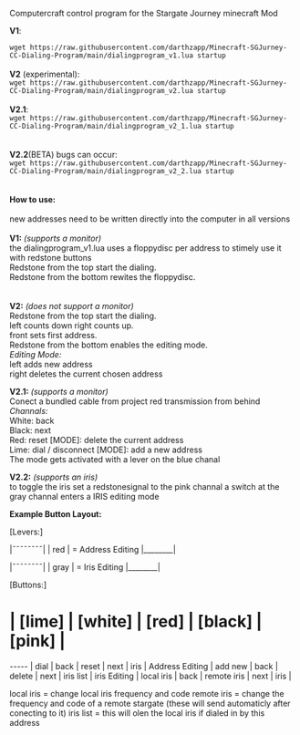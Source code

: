 Computercraft control program for the Stargate Journey minecraft Mod

**V1**:<br />

``` wget https://raw.githubusercontent.com/darthzapp/Minecraft-SGJurney-CC-Dialing-Program/main/dialingprogram_v1.lua startup ```
<br />
<br />
**V2** (experimental): 
<br />
```wget https://raw.githubusercontent.com/darthzapp/Minecraft-SGJurney-CC-Dialing-Program/main/dialingprogram_v2.lua startup``` 
<br /> 
<br />
**V2.1**: 
<br />
```wget https://raw.githubusercontent.com/darthzapp/Minecraft-SGJurney-CC-Dialing-Program/main/dialingprogram_v2_1.lua startup``` 
<br /> 
<br />
<br />
**V2.2**(BETA) bugs can occur: 
<br />
```wget https://raw.githubusercontent.com/darthzapp/Minecraft-SGJurney-CC-Dialing-Program/main/dialingprogram_v2_2.lua startup``` 
<br /> 
<br />
<br />
**How to use:** 
<br />
<br />
new addresses need to be written directly into the computer in all versions
<br />
<br />
**V1:** *(supports a monitor)* <br />
the dialingprogram_v1.lua uses a floppydisc per address to stimely use it with redstone buttons <br />
Redstone from the top start the dialing. <br />
Redstone from the bottom rewites the floppydisc. <br />
<br />
<br />
**V2:** *(does not support a monitor)* <br />
Redstone from the top start the dialing. <br />
left counts down right counts up. <br />
front sets first address. <br />
Redstone from the bottom enables the editing mode. <br />
*Editing Mode:* <br />
left adds new address <br />
right deletes the current chosen address <br />

**V2.1:** *(supports a monitor)* <br />
Conect a bundled cable from project red transmission from behind<br />
*Channals:* <br />
White: back <br />
Black: next <br />
Red: reset [MODE]: delete the current address <br />
Lime: dial / disconnect [MODE]: add a new address <br />
The mode gets activated with a lever on the blue chanal

**V2.2:** *(supports an iris)* <br />
to toggle the iris set a redstonesignal to the pink channal
a switch at the gray channal enters a IRIS editing mode


**Example Button Layout:**


[Levers:]

|¯¯¯¯¯¯¯¯|
|  red   | = Address Editing
|________|

|¯¯¯¯¯¯¯¯|
| gray   | = Iris Editing
|________|


[Buttons:]

  #               |   [lime]   |   [white]   |    [red]    |   [black]   |   [pink]   |
  -----           |    dial    |    back     |    reset    |    next     |    iris    |
  Address Editing |   add new  |    back     |    delete   |    next     |  iris list |
  iris Editing    | local iris |    back     | remote iris |    next     |    iris    |

  local iris  = change local iris frequency and code
  remote iris = change the frequency and code of a remote stargate (these will send automaticly after conecting to it)
  iris list   = this will olen the local iris if dialed in by this address


